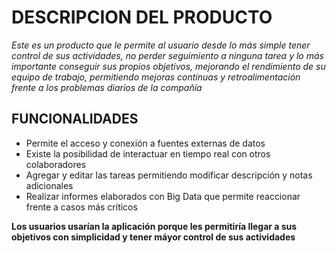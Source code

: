 # DESCRIPCION DEL PRODUCTO

*Este es un producto que le permite al usuario desde lo más simple tener control de sus actividades, no perder seguimiento a ninguna
tarea y lo más importante conseguir sus propios objetivos, mejorando el rendimiento de su equipo de trabajo, permitiendo mejoras contínuas y 
retroalimentación frente a los problemas diarios de la compañía*

## FUNCIONALIDADES

- Permite el acceso y conexión a fuentes externas de datos
- Existe la posibilidad de interactuar en tiempo real con otros colaboradores
- Agregar y editar las tareas permitiendo modificar descripción y notas adicionales
- Realizar informes elaborados con Big Data que permite reaccionar frente a casos más críticos

**Los usuarios usarían la aplicación porque les permitiría llegar a sus objetivos con simplicidad y tener máyor control de sus actividades**



